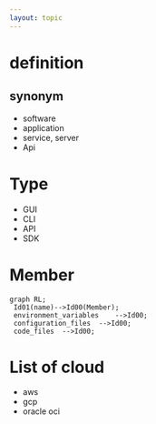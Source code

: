 ```yaml
---
layout: topic
---
```


# definition
## synonym
- software
- application
- service, server
- Api

# Type

- GUI
- CLI
- API
- SDK

# Member
```mermaid
graph RL;
 Id01(name)-->Id00(Member);    
 environment_variables    -->Id00;    
 configuration_files  -->Id00;    
 code_files  -->Id00;    
```

# List of cloud
- aws
- gcp
- oracle oci


